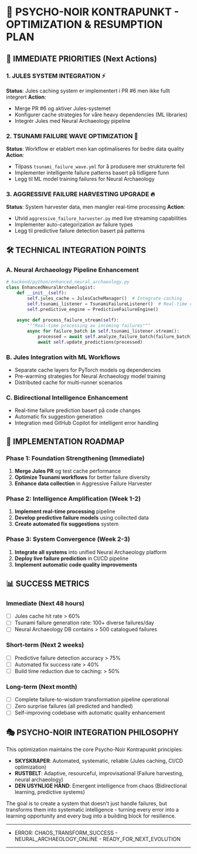 # 🌊 PSYCHO-NOIR KONTRAPUNKT - OPTIMIZATION & RESUMPTION PLAN

## 🎯 IMMEDIATE PRIORITIES (Next Actions)

### 1. **JULES SYSTEM INTEGRATION** ⚡

**Status**: Jules caching system er implementert i PR #6 men ikke fullt integrert
**Action**:

- Merge PR #6 og aktiver Jules-systemet
- Konfigurer cache strategies for våre heavy dependencies (ML libraries)
- Integrér Jules med Neural Archaeology pipeline

### 2. **TSUNAMI FAILURE WAVE OPTIMIZATION** 🌊

**Status**: Workflow er etablert men kan optimaliseres for bedre data quality
**Action**:

- Tilpass `tsunami_failure_wave.yml` for å produsere mer strukturerte feil
- Implementer intelligente failure patterns basert på tidligere funn
- Legg til ML model training failures for Neural Archaeology

### 3. **AGGRESSIVE FAILURE HARVESTING UPGRADE** 🔥

**Status**: System harvester data, men mangler real-time processing
**Action**:

- Utvid `aggressive_failure_harvester.py` med live streaming capabilities
- Implementer auto-categorization av failure types
- Legg til predictive failure detection basert på patterns

## 🛠️ TECHNICAL INTEGRATION POINTS

### A. **Neural Archaeology Pipeline Enhancement**

```python
# backend/python/enhanced_neural_archaeology.py
class EnhancedNeuralArchaeologist:
    def __init__(self):
        self.jules_cache = JulesCacheManager()  # Integrate caching
        self.tsunami_listener = TsunamiFailureListener()  # Real-time data
        self.predictive_engine = PredictiveFailureEngine()
    
    async def process_failure_stream(self):
        """Real-time processing av incoming failures"""
        async for failure_batch in self.tsunami_listener.stream():
            processed = await self.analyze_failure_batch(failure_batch)
            await self.update_predictions(processed)
```

### B. **Jules Integration with ML Workflows**

- Separate cache layers for PyTorch models og dependencies
- Pre-warming strategies for Neural Archaeology model training
- Distributed cache for multi-runner scenarios

### C. **Bidirectional Intelligence Enhancement**

- Real-time failure prediction basert på code changes
- Automatic fix suggestion generation
- Integration med GitHub Copilot for intelligent error handling

## 🚀 IMPLEMENTATION ROADMAP

### Phase 1: Foundation Strengthening (Immediate)

1. **Merge Jules PR** og test cache performance
2. **Optimize Tsunami workflows** for better failure diversity
3. **Enhance data collection** in Aggressive Failure Harvester

### Phase 2: Intelligence Amplification (Week 1-2)

1. **Implement real-time processing** pipeline
2. **Develop predictive failure models** using collected data
3. **Create automated fix suggestions** system

### Phase 3: System Convergence (Week 2-3)

1. **Integrate all systems** into unified Neural Archaeology platform
2. **Deploy live failure prediction** in CI/CD pipeline
3. **Implement automatic code quality improvements**

## 📊 SUCCESS METRICS

### Immediate (Next 48 hours)

- [ ] Jules cache hit rate > 60%
- [ ] Tsunami failure generation rate: 100+ diverse failures/day
- [ ] Neural Archaeology DB contains > 500 catalogued failures

### Short-term (Next 2 weeks)

- [ ] Predictive failure detection accuracy > 75%
- [ ] Automated fix success rate > 40%
- [ ] Build time reduction due to caching: > 50%

### Long-term (Next month)

- [ ] Complete failure-to-wisdom transformation pipeline operational
- [ ] Zero surprise failures (all predicted and handled)
- [ ] Self-improving codebase with automatic quality enhancement

## 🎭 PSYCHO-NOIR INTEGRATION PHILOSOPHY

This optimization maintains the core Psycho-Noir Kontrapunkt principles:

- **SKYSKRAPER**: Automated, systematic, reliable (Jules caching, CI/CD optimization)
- **RUSTBELT**: Adaptive, resourceful, improvisational (Failure harvesting, neural archaeology)
- **DEN USYNLIGE HÅND**: Emergent intelligence from chaos (Bidirectional learning, predictive systems)

The goal is to create a system that doesn't just handle failures, but transforms them into systematic intelligence - turning every error into a learning opportunity and every bug into a building block for resilience.

---

- ERROR: CHAOS_TRANSFORM_SUCCESS - NEURAL_ARCHAEOLOGY_ONLINE - READY_FOR_NEXT_EVOLUTION

---
